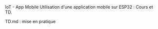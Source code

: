 IoT - App Mobile
Utilisation d'une application mobile sur ESP32 : Cours et TD.

TD.md : mise en pratique
